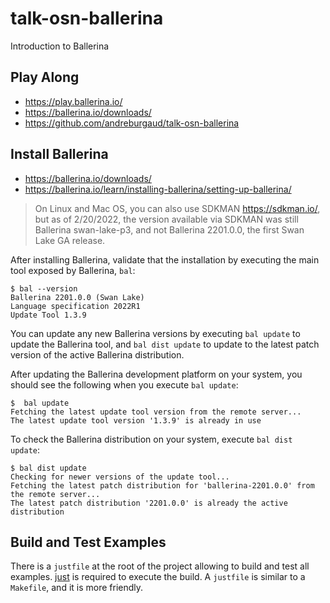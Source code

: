 # talk-osn-ballerina

Introduction to Ballerina

## Play Along

* https://play.ballerina.io/
* https://ballerina.io/downloads/
* https://github.com/andreburgaud/talk-osn-ballerina

## Install Ballerina

* https://ballerina.io/downloads/
* https://ballerina.io/learn/installing-ballerina/setting-up-ballerina/

> On Linux and Mac OS, you can also use SDKMAN https://sdkman.io/, but as of 2/20/2022, the version available via SDKMAN was still Ballerina swan-lake-p3, and not Ballerina 2201.0.0, the first Swan Lake GA release.

After installing Ballerina, validate that the installation by executing the main tool exposed by Ballerina, `bal`:

```
$ bal --version
Ballerina 2201.0.0 (Swan Lake)
Language specification 2022R1
Update Tool 1.3.9
```

You can update any new Ballerina versions by executing `bal update` to update the Ballerina tool, and `bal dist update` to update to the latest patch version of the active Ballerina distribution.

After updating the Ballerina development platform on your system, you should see the following when you execute `bal update`:

```
$  bal update
Fetching the latest update tool version from the remote server...
The latest update tool version '1.3.9' is already in use
```

To check the Ballerina distribution on your system, execute `bal dist update`:

```
$ bal dist update
Checking for newer versions of the update tool...
Fetching the latest patch distribution for 'ballerina-2201.0.0' from the remote server...
The latest patch distribution '2201.0.0' is already the active distribution
```

## Build and Test Examples

There is a `justfile` at the root of the project allowing to build and test all examples. [just](https://github.com/casey/just) is required to execute the build. A `justfile` is similar to a `Makefile`, and it is more friendly.
